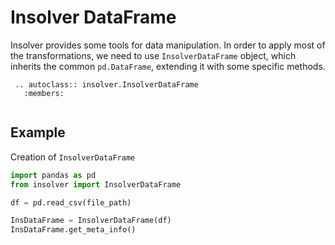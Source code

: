 # Insolver DataFrame

Insolver provides some tools for data manipulation. In order to apply most of the transformations, we need to use `InsolverDataFrame` object, which inherits the common `pd.DataFrame`, extending it with some specific methods. 

```eval_rst
 .. autoclass:: insolver.InsolverDataFrame
   :members:
 
 ```

## Example
Creation of `InsolverDataFrame`

```python
import pandas as pd
from insolver import InsolverDataFrame

df = pd.read_csv(file_path)

InsDataFrame = InsolverDataFrame(df)
InsDataFrame.get_meta_info()
```

